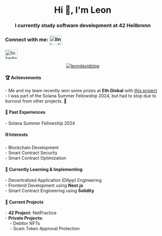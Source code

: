 <h1 align="center">Hi 👋, I'm Leon</h1>
<h3 align="center">I currently study software development at 42 Heilbronn</h3>
<h3 align="left">Connect with me: <a href="https://linkedin.com/in/leon-david-zipp-b3840621a" target="blank"><img align="center" src="https://raw.githubusercontent.com/rahuldkjain/github-profile-readme-generator/master/src/images/icons/Social/linked-in-alt.svg" alt="linkedin.com/in/leon-david-zipp-b3840621a" height="30" width="40" /></a></h3>
<p align="left">
<a href="https://linkedin.com/in/leon-david-zipp-b3840621a" target="blank"><img align="center" src="https://raw.githubusercontent.com/rahuldkjain/github-profile-readme-generator/master/src/images/icons/Social/linked-in-alt.svg" alt="linkedin.com/in/leon-david-zipp-b3840621a" height="30" width="40" /></a>
</p>
<p align="center"> <a href="https://github.com/ryo-ma/github-profile-trophy"><img src="https://github-profile-trophy.vercel.app/?username=leondavidzipp" alt="leondavidzipp" /></a> </p>

<h4 align="left">🏆 Achievements</h4>
<p align="left">
  - Me and my team recently won some prizes at <strong>Eth Global</strong> with <a href="https://ethglobal.com/showcase/petitionvault-pppkx">this project</a><br>
  - I was part of the Solana Summer Fellowship 2024, but had to stop due to burnout from other projects. 🫠
</p>

<h4 align="left">🫠 Past Experiences</h4>
<p align="left">
  - Solana Summer Fellowship 2024
</p>

<h4 align="left">⛓️ Interests</h4>
<p align="left">
  - Blockchain Development<br>
  - Smart Contract Security<br>
  - Smart Contract Optimization
</p>

<h4 align="left">🌱 Currently Learning & Implementing</h4>
<p align="left">
  - Decentralized Application (DApp) Engineering<br>
  - Frontend Development using <strong>Next.js</strong><br>
  - Smart Contract Engineering using <strong>Solidity</strong>
</p>

<h4 align="left">🏅 Current Projects</h4>
<p align="left">
  - <strong>42 Project:</strong> NetPractice<br>
  - <strong>Private Projects:</strong><br>
    &nbsp;&nbsp;&nbsp;&nbsp;- Debitor NFTs<br>
    &nbsp;&nbsp;&nbsp;&nbsp;- Scam Token Approval Protection
</p>


